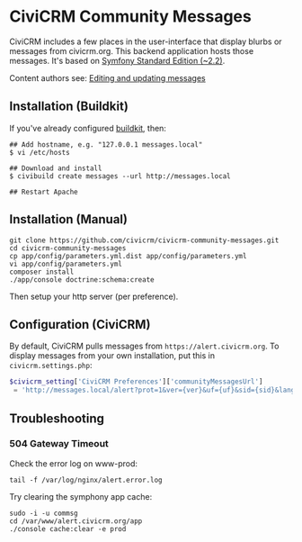 # CiviCRM Community Messages

CiviCRM includes a few places in the user-interface that display blurbs or
messages from civicrm.org.  This backend application hosts those
messages.  It's based on [Symfony Standard Edition (~2.2)](http://symfony.com/doc/2.2/index.html).

Content authors see: [Editing and updating messages](doc/messages.md)

## Installation (Buildkit)

If you've already configured [buildkit](https://github.com/civicrm/civicrm-buildkit), then:

```
## Add hostname, e.g. "127.0.0.1 messages.local"
$ vi /etc/hosts

## Download and install
$ civibuild create messages --url http://messages.local

## Restart Apache
```

## Installation (Manual)

```
git clone https://github.com/civicrm/civicrm-community-messages.git
cd civicrm-community-messages
cp app/config/parameters.yml.dist app/config/parameters.yml
vi app/config/parameters.yml
composer install
./app/console doctrine:schema:create
```

Then setup your http server (per preference).

## Configuration (CiviCRM)

By default, CiviCRM pulls messages from `https://alert.civicrm.org`. To
display messages from your own installation, put this in `civicrm.settings.php`:

```php
$civicrm_setting['CiviCRM Preferences']['communityMessagesUrl']
 = 'http://messages.local/alert?prot=1&ver={ver}&uf={uf}&sid={sid}&lang={lang}&co={co}';
```

## Troubleshooting

### 504 Gateway Timeout

Check the error log on www-prod:

```tail -f /var/log/nginx/alert.error.log```

Try clearing the symphony app cache:

```
sudo -i -u commsg
cd /var/www/alert.civicrm.org/app
./console cache:clear -e prod
```

